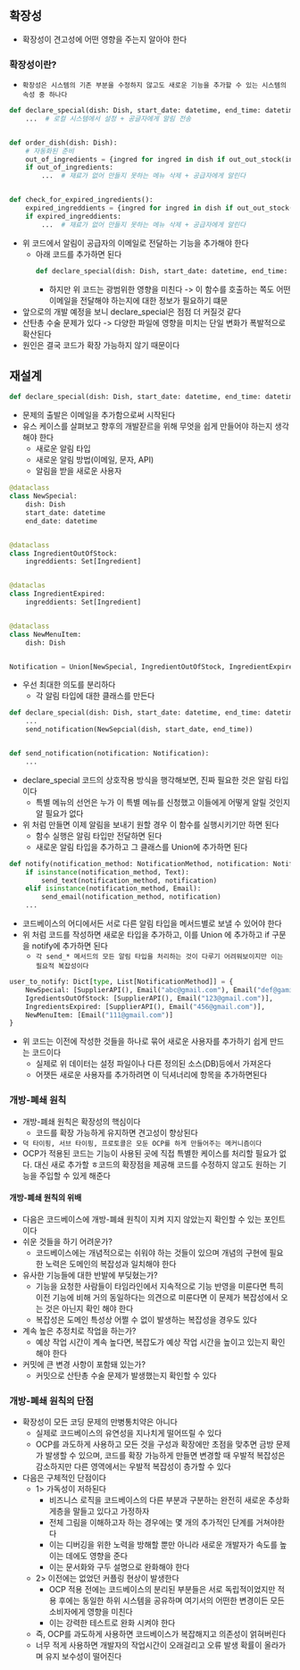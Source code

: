 ## 확장성

- 확장성이 견고성에 어떤 영향을 주는지 알아야 한다

### 확장성이란?

- `확장성은 시스템의 기존 부분을 수정하지 않고도 새로운 기능을 추가할 수 있는 시스템의 속성 중 하나다`

```python
def declare_special(dish: Dish, start_date: datetime, end_time: datetime):
    ...  # 로컬 시스템에서 설정 + 공글자에게 알림 전송


def order_dish(dish: Dish):
    # 자동화된 준비
    out_of_ingredients = {ingred for ingred in dish if out_out_stock(ingred)}
    if out_of_ingredients:
        ...  # 재료가 없어 만들지 못하는 메뉴 삭제 + 공급자에게 알린다  


def check_for_expired_ingredients():
    expired_ingreddients = {ingred for ingred in dish if out_out_stock(ingred)}
    if expired_ingreddients:
        ...  # 재료가 없어 만들지 못하는 메뉴 삭제 + 공급자에게 알린다 
```

- 위 코드에서 알림이 공급자의 이메일로 전달하는 기능을 추가해야 한다
    - 아래 코드를 추가하면 된다
      ```python
      def declare_special(dish: Dish, start_date: datetime, end_time: datetime, email: Email):
      ```
        - 하지만 위 코드는 광범위한 영향을 미친다 -> 이 함수를 호출하는 쪽도 어떤 이메일을 전달해야 하는지에 대한 정보가 필요하기 떄문
- 앞으로의 개발 예정을 보니 declare_special은 점점 더 커질것 같다
- 산탄총 수술 문제가 있다 -> 다양한 파일에 영향을 미치는 단일 변화가 폭발적으로 확산된다
- 원인은 결국 코드가 확장 가능하지 않기 때문이다

## 재설계

```python
def declare_special(dish: Dish, start_date: datetime, end_time: datetime, email: Email):
```

- 문제의 출발은 이메일을 추가함으로써 시작된다
- 유스 케이스를 살펴보고 향후의 개발잗르을 위해 무엇을 쉽게 만들어야 하는지 생각해야 한다
    - 새로운 알림 타입
    - 새로운 알림 방법(이메일, 문자, API)
    - 알림을 받을 새로운 사용자

```python
@dataclass
class NewSpecial:
    dish: Dish
    start_date: datetime
    end_date: datetime


@dataclass
class IngredientOutOfStock:
    ingreddients: Set[Ingredient]


@dataclas
class IngredientExpired:
    ingreddients: Set[Ingredient]


@dataclass
class NewMenuItem:
    dish: Dish


Notification = Union[NewSpecial, IngredientOutOfStock, IngredientExpired, NewMenuItem]
```

- 우선 최대한 의도를 분리하다
    - 각 알림 타입에 대한 클래스를 만든다

```python
def declare_special(dish: Dish, start_date: datetime, end_time: datetime):
    ...
    send_notification(NewSepcial(dish, start_date, end_time))


def send_notification(notification: Notification):
    ...
```

- declare_special 코드의 상호작용 방식을 행각해보면, 진짜 필요한 것은 알림 타입이다
    - 특별 메뉴의 선언은 누가 이 특별 메뉴를 신청했고 이들에게 어떻게 알릴 것인지 알 필요가 없다
- 위 처럼 만들면 이제 알림을 보내기 원할 경우 이 함수를 실행시키기만 하면 된다
    - 함수 실행은 알림 타입만 전달하면 된다
    - 새로운 알림 타입을 추가하고 그 클래스를 Union에 추가하면 된다

```python
def notify(notification_method: NotificationMethod, notification: Notification):
    if isinstance(notification_method, Text):
        send_text(notification_method, notification)
    elif isinstance(notification_method, Email):
        send_email(notification_method, notification)
    ...
```

- 코드베이스의 어디에서든 서로 다른 알림 타입을 메서드별로 보낼 수 있어야 한다
- 위 처럼 코드를 작성하면 새로운 타입을 추가하고, 이를 Union 에 추가하고 if 구문을 notify에 추가하면 된다
    - `각 send_* 메서드의 모든 알림 타입을 처리하는 것이 다루기 어려워보이지만 이는 필요적 복잡성이다`

```python
user_to_notify: Dict[type, List[NotificationMethod]] = {
    NewSpecial: [SupplierAPI(), Email("abc@gmail.com"), Email("def@gamil.com"), Text('555-1234')],
    IgredientsOutOfStock: [SupplierAPI(), Email("123@gmail.com")],
    IngredientsExpired: [SupplierAPI(), Email("456@gmail.com")],
    NewMenuItem: [Email("111@gmail.com")]
}
```

- 위 코드는 이전에 작성한 것들을 하나로 묶어 새로운 사용자를 추가하기 쉽게 만드는 코드이다
    - 실제로 위 데이터는 설정 파일이나 다른 정의된 소스(DB)등에서 가져온다
    - 어잿든 새로운 사용자를 추가하려면 이 딕셔너리에 항목을 추가하면된다

### 개방-폐쇄 원칙

- 개방-폐쇄 원칙은 확장성의 핵심이다
    - 코드를 확장 가능하게 유지하면 견고성이 향상된다
- `덕 타이핑, 서브 타이핑, 프로토콜은 모둔 OCP를 하게 만들어주는 메커니즘이다`
- OCP가 적용된 코드는 기능이 사용된 곳에 직접 특별한 케이스를 처리할 필요가 없다. 대신 새로 추가할 ㅎ코드의 확장점을 제공해 코드를 수정하지 않고도 원하는 기능을 주입할 수 있게 해준다

#### 개방-폐쇄 원칙의 위배

- 다음은 코드베이스에 개방-폐쇄 원칙이 지켜 지지 않았는지 확인할 수 있는 포인트이다
- 쉬운 것들을 하기 어려운가?
    - 코드베이스에는 개념적으로는 쉬워야 하는 것들이 있으며 개념의 구현에 필요한 노력은 도메인의 복잡성과 일치해야 한다
- 유사한 기능들에 대한 반발에 부딪혔는가?
    - 기능을 요청한 사람들이 타임라인에서 지속적으로 기능 반영을 미룬다면 특히 이전 기능에 비해 거의 동일하다는 의견으로 미룬다면 이 문제가 복잡성에서 오는 것은 아닌지 확인 해야 한다
    - 복잡성은 도메인 특성상 어쩔 수 없이 발생하는 복잡성을 경우도 있다
- 계속 높은 추정치로 작업을 하는가?
    - 예상 작업 시간이 계속 높다면, 복잡도가 예상 작업 시간을 높이고 있는지 확인 해야 한다
- 커밋에 큰 변경 사항이 포함돼 있는가?
    - 커밋으로 산탄총 수술 문제가 발생했는지 확인할 수 있다

### 개방-폐쇄 원칙의 단점

- 확장성이 모든 코딩 문제의 만병통치약은 아니다
    - 실제로 코드베이스의 유연성을 지나치게 떨어뜨릴 수 있다
    - OCP를 과도하게 사용하고 모든 것을 구성과 확장에만 초점을 맞추면 금방 문제가 발생할 수 있으며, 코드를 확장 가능하게 만들면 변경할 때 우발적 복잡성은 감소하지만 다른 영역에서는 우발적 복잡성이 층가할
      수 있다
- 다음은 구체적인 단점이다
    - 1> 가독성이 저하된다
        - 비즈니스 로직을 코드베이스의 다른 부분과 구분하는 완전히 새로운 추상화 게층을 말들고 있다고 가정하자
        - 전체 그림을 이해하고자 하는 경우에는 몇 개의 추가적인 단계를 거쳐야한다
        - 이는 디버깅을 위한 노력을 방해할 뿐만 아니라 새로운 개발자가 속도를 높이는 데에도 영향을 준다
        - 이는 문서화와 구두 설명으로 완화해야 한다
    - 2> 이전에는 없었던 커플링 현상이 발생한다
        - OCP 적용 전에는 코드베이스의 분리된 부분들은 서로 독립적이었지만 적용 후에는 동일한 하위 시스템을 공유하며 여기서의 어떤한 변경이든 모든 소비자에게 영향을 미친다
        - 이는 강력한 테스트로 완화 시켜야 한다
    - 즉, OCP를 과도하게 사용하면 코드베이스가 복잡해지고 의존성이 얽혀버린다
    - 너무 적게 사용하면 개발자의 작업시간이 오래걸리고 오류 발생 확률이 올라가며 유지 보수성이 떨어진다 